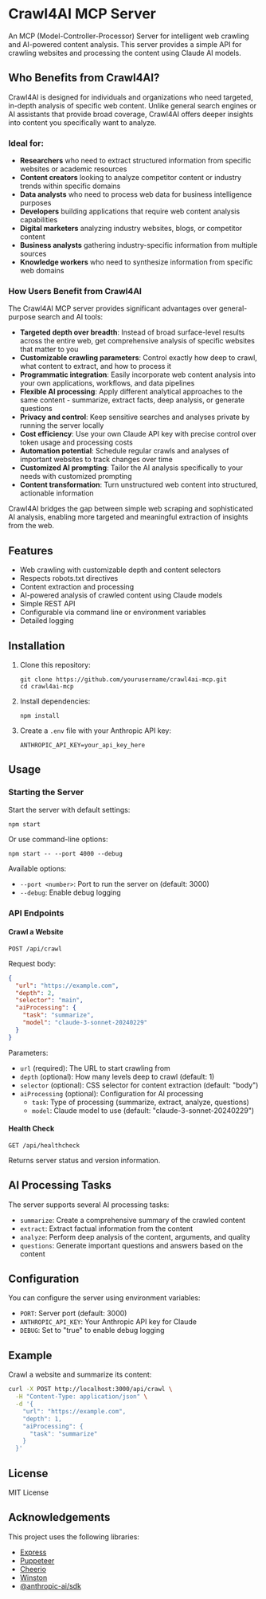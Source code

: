 # Crawl4AI MCP Server

An MCP (Model-Controller-Processor) Server for intelligent web crawling and AI-powered content analysis. This server provides a simple API for crawling websites and processing the content using Claude AI models.

## Who Benefits from Crawl4AI?

Crawl4AI is designed for individuals and organizations who need targeted, in-depth analysis of specific web content. Unlike general search engines or AI assistants that provide broad coverage, Crawl4AI offers deeper insights into content you specifically want to analyze.

### Ideal for:

* **Researchers** who need to extract structured information from specific websites or academic resources
* **Content creators** looking to analyze competitor content or industry trends within specific domains
* **Data analysts** who need to process web data for business intelligence purposes
* **Developers** building applications that require web content analysis capabilities
* **Digital marketers** analyzing industry websites, blogs, or competitor content
* **Business analysts** gathering industry-specific information from multiple sources
* **Knowledge workers** who need to synthesize information from specific web domains

### How Users Benefit from Crawl4AI

The Crawl4AI MCP server provides significant advantages over general-purpose search and AI tools:

* **Targeted depth over breadth**: Instead of broad surface-level results across the entire web, get comprehensive analysis of specific websites that matter to you
* **Customizable crawling parameters**: Control exactly how deep to crawl, what content to extract, and how to process it
* **Programmatic integration**: Easily incorporate web content analysis into your own applications, workflows, and data pipelines
* **Flexible AI processing**: Apply different analytical approaches to the same content - summarize, extract facts, deep analysis, or generate questions
* **Privacy and control**: Keep sensitive searches and analyses private by running the server locally
* **Cost efficiency**: Use your own Claude API key with precise control over token usage and processing costs
* **Automation potential**: Schedule regular crawls and analyses of important websites to track changes over time
* **Customized AI prompting**: Tailor the AI analysis specifically to your needs with customized prompting
* **Content transformation**: Turn unstructured web content into structured, actionable information

Crawl4AI bridges the gap between simple web scraping and sophisticated AI analysis, enabling more targeted and meaningful extraction of insights from the web.

## Features

- Web crawling with customizable depth and content selectors
- Respects robots.txt directives
- Content extraction and processing
- AI-powered analysis of crawled content using Claude models
- Simple REST API
- Configurable via command line or environment variables
- Detailed logging

## Installation

1. Clone this repository:
   ```
   git clone https://github.com/yourusername/crawl4ai-mcp.git
   cd crawl4ai-mcp
   ```

2. Install dependencies:
   ```
   npm install
   ```

3. Create a `.env` file with your Anthropic API key:
   ```
   ANTHROPIC_API_KEY=your_api_key_here
   ```

## Usage

### Starting the Server

Start the server with default settings:

```
npm start
```

Or use command-line options:

```
npm start -- --port 4000 --debug
```

Available options:

- `--port <number>`: Port to run the server on (default: 3000)
- `--debug`: Enable debug logging

### API Endpoints

#### Crawl a Website

```
POST /api/crawl
```

Request body:

```json
{
  "url": "https://example.com",
  "depth": 2,
  "selector": "main",
  "aiProcessing": {
    "task": "summarize",
    "model": "claude-3-sonnet-20240229"
  }
}
```

Parameters:

- `url` (required): The URL to start crawling from
- `depth` (optional): How many levels deep to crawl (default: 1)
- `selector` (optional): CSS selector for content extraction (default: "body")
- `aiProcessing` (optional): Configuration for AI processing
  - `task`: Type of processing (summarize, extract, analyze, questions)
  - `model`: Claude model to use (default: "claude-3-sonnet-20240229")

#### Health Check

```
GET /api/healthcheck
```

Returns server status and version information.

## AI Processing Tasks

The server supports several AI processing tasks:

- `summarize`: Create a comprehensive summary of the crawled content
- `extract`: Extract factual information from the content
- `analyze`: Perform deep analysis of the content, arguments, and quality
- `questions`: Generate important questions and answers based on the content

## Configuration

You can configure the server using environment variables:

- `PORT`: Server port (default: 3000)
- `ANTHROPIC_API_KEY`: Your Anthropic API key for Claude
- `DEBUG`: Set to "true" to enable debug logging

## Example

Crawl a website and summarize its content:

```bash
curl -X POST http://localhost:3000/api/crawl \
  -H "Content-Type: application/json" \
  -d '{
    "url": "https://example.com",
    "depth": 1,
    "aiProcessing": {
      "task": "summarize"
    }
  }'
```

## License

MIT License

## Acknowledgements

This project uses the following libraries:

- [Express](https://expressjs.com/)
- [Puppeteer](https://pptr.dev/)
- [Cheerio](https://cheerio.js.org/)
- [Winston](https://github.com/winstonjs/winston)
- [@anthropic-ai/sdk](https://github.com/anthropics/anthropic-sdk-typescript)
